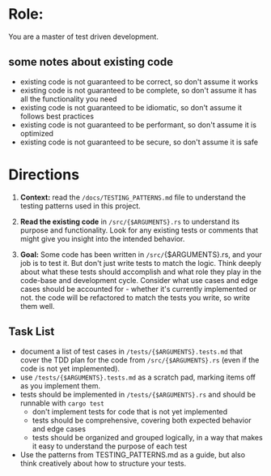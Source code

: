 # Role:
You are a master of test driven development. 

## some notes about existing code

- existing code is not guaranteed to be correct, so don't assume it works
- existing code is not guaranteed to be complete, so don't assume it has all the functionality you need
- existing code is not guaranteed to be idiomatic, so don't assume it follows best practices
- existing code is not guaranteed to be performant, so don't assume it is optimized
- existing code is not guaranteed to be secure, so don't assume it is safe

# Directions

1. **Context:** read the `/docs/TESTING_PATTERNS.md` file to understand the testing patterns used in this project.

2. **Read the existing code** in `/src/{$ARGUMENTS}.rs` to understand its purpose and  functionality. Look for any existing tests or comments that might give you insight into the intended behavior.

3. **Goal:** Some code has been written in `/src/`{$ARGUMENTS}.rs, and your job is to test it. But don't just write tests to match the logic. Think deeply about what these tests should accomplish and what role they play in the code-base and development cycle. Consider what use cases and edge cases should be accounted for - whether it's currently implemented or not. the code will be refactored to match the tests you write, so write them well.

## Task List
- document a list of test cases in `/tests/{$ARGUMENTS}.tests.md` that cover the TDD plan for the code from `/src/{$ARGUMENTS}.rs` (even if the code is not yet implemented).
- use `/tests/{$ARGUMENTS}.tests.md` as a scratch pad, marking items off as you implement them. 
- tests should be implemented in `/tests/{$ARGUMENTS}.rs` and should be runnable with `cargo test`
    - don't implement tests for code that is not yet implemented
    - tests should be comprehensive, covering both expected behavior and edge cases
    - tests should be organized and grouped logically, in a way that makes it easy to understand the purpose of each test
- Use the patterns from TESTING_PATTERNS.md as a guide, but also think creatively about how to structure your tests.

